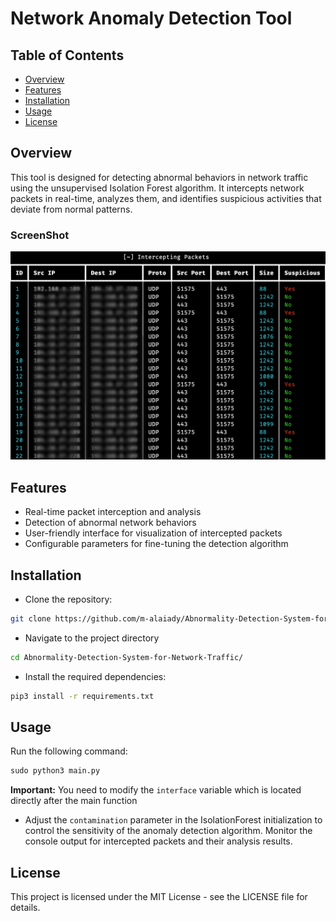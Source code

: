 


# Network Anomaly Detection Tool
## Table of Contents
- [Overview](#overview)
- [Features](#features)
- [Installation](#installation)
- [Usage](#usage)
- [License](#license)
  
## Overview
This tool is designed for detecting abnormal behaviors in network traffic using the unsupervised Isolation Forest algorithm. It intercepts network packets in real-time, analyzes them, and identifies suspicious activities that deviate from normal patterns.
### ScreenShot
![Screenshot](img/img-2.png)

## Features
- Real-time packet interception and analysis
- Detection of abnormal network behaviors
- User-friendly interface for visualization of intercepted packets
- Configurable parameters for fine-tuning the detection algorithm

## Installation
- Clone the repository:
```bash
git clone https://github.com/m-alaiady/Abnormality-Detection-System-for-Network-Traffic.git
```
- Navigate to the project directory
```bash
cd Abnormality-Detection-System-for-Network-Traffic/
```
- Install the required dependencies:
```bash
pip3 install -r requirements.txt
```

## Usage
Run the following command:
```python
sudo python3 main.py
```
**Important:** You need to modify the ```interface``` variable which is located directly after the main function
- Adjust the ```contamination``` parameter in the IsolationForest initialization to control the sensitivity of the anomaly detection algorithm.
Monitor the console output for intercepted packets and their analysis results.


## License
This project is licensed under the MIT License - see the LICENSE file for details.
